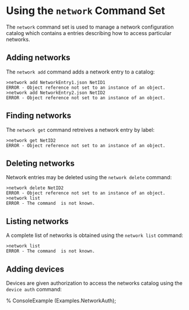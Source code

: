 
# Using the `network` Command Set

The `network` command set is used to manage a network configuration catalog which contains
a entries describing how to access particular networks.

## Adding networks

The `network add` command adds a network entry to a catalog:


````
>network add NetworkEntry1.json NetID1
ERROR - Object reference not set to an instance of an object.
>network add NetworkEntry2.json NetID2
ERROR - Object reference not set to an instance of an object.
````


## Finding networks

The `network get`  command retreives a network entry by label:


````
>network get NetID2
ERROR - Object reference not set to an instance of an object.
````

## Deleting networks

Network entries may be deleted using the  `network delete` command:


````
>network delete NetID2
ERROR - Object reference not set to an instance of an object.
>network list
ERROR - The command  is not known.
````

## Listing networks

A complete list of networks is obtained using the  `network list` command:


````
>network list
ERROR - The command  is not known.
````

## Adding devices

Devices are given authorization to access the networks catalog using the 
 `device auth` command:

 %  ConsoleExample (Examples.NetworkAuth);


